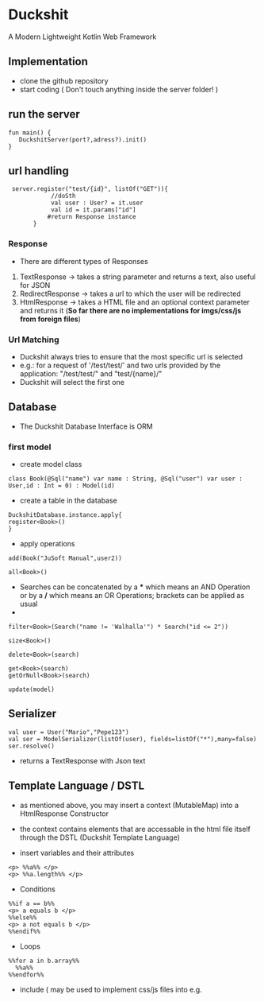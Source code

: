 # Duckshit
A Modern Lightweight Kotlin Web Framework

## Implementation
- clone the github repository
- start coding ( Don't touch anything inside the server folder! )

## run the server

```
fun main() {
   DuckshitServer(port?,adress?).init()
}
```
## url handling

```
 server.register("test/{id}", listOf("GET")){
            //doSth
            val user : User? = it.user
            val id = it.params["id"]
           #return Response instance
       }
```

### Response
- There are different types of Responses
1. TextResponse -> takes a string parameter and returns a text, also useful for JSON
2. RedirectResponse -> takes a url to which the user will be redirected
3. HtmlResponse -> takes a HTML file and an optional context parameter and returns it (**So far there are no implementations for imgs/css/js from foreign files**)

### Url Matching
- Duckshit always tries to ensure that the most specific url is selected
- e.g.: for a request of '/test/test/' and two urls provided by the application: "/test/test/" and "test/{name}/"
- Duckshit will select the first one


## Database

- The Duckshit Database Interface is ORM

### first model

- create model class

```
class Book(@Sql("name") var name : String, @Sql("user") var user : User,id : Int = 0) : Model(id)
```

- create a table in the database
```
DuckshitDatabase.instance.apply{
register<Book>()
}
```
- apply operations
 
```
add(Book("JuSoft Manual",user2))

all<Book>()
```
- Searches can be concatenated by a **\*** which means an AND Operation or by a **/** which means an OR Operations; brackets can be applied as usual
-
```
filter<Book>(Search("name != 'Walhalla'") * Search("id <= 2"))

size<Book>()

delete<Book>(search)

get<Book>(search)
getOrNull<Book>(search)

update(model)
```

## Serializer

```
val user = User("Mario","Pepe123")
val ser = ModelSerializer(listOf(user), fields=listOf("*"),many=false)
ser.resolve()
```
- returns a TextResponse with Json text

## Template Language / DSTL

- as mentioned above, you may insert a context (MutableMap) into a HtmlResponse Constructor
- the context contains elements that are accessable in the html file itself through the DSTL (Duckshit Template Language)

- insert variables and their attributes

```
<p> %%a%% </p>
<p> %%a.length%% </p>
```

- Conditions
```
%%if a == b%%
<p> a equals b </p>
%%else%%
<p> a not equals b </p>
%%endif%%
```

- Loops

```
%%for a in b.array%%
  %%a%%
%%endfor%%
```

- include ( may be used to implement css/js files into e.g. <style> attributes )

```
%%include 'res/parent.html'%%
```
  
## Html Forms

- may be used to render models to html or reverse  
  
```
  val form = ModelForm(User::class, display=listOf("*"), id=4, empty=false)  
  val htmlForm : String = form.render()
  # typically used for transforming Post Parameters into a Model
  val user = form.deserialize(map<String,String>)
```  







